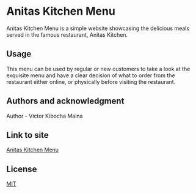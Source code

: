 # Anitas Kitchen Menu

Anitas Kitchen Menu is a simple website showcasing the delicious meals served in the famous restaurant, Anitas Kitchen.

## Usage

This menu can be used by regular or new customers to take a look at the exquisite menu and have a clear decision of what to order
from the restaurant either online, or physically before visiting the restaurant.

## Authors and acknowledgment

Author - Victor Kibocha Maina

## Link to site

[Anitas Kitchen Menu](https://techvictorke.github.io/menu.github.io/)

## License
[MIT](https://choosealicense.com/licenses/mit/#)
